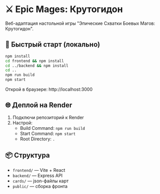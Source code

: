 # ⚔️ Epic Mages: Крутогидон

Веб-адаптация настольной игры "Эпические Схватки Боевых Магов: Крутогидон".

## 🚀 Быстрый старт (локально)

```bash
npm install
cd frontend && npm install
cd ../backend && npm install
cd ..
npm run build
npm start
```

Открой в браузере: http://localhost:3000

## 🌐 Деплой на Render

1. Подключи репозиторий к Render
2. Настрой:
   - Build Command: `npm run build`
   - Start Command: `npm start`
   - Root Directory: `.`

## 📦 Структура

- `frontend/` — Vite + React
- `backend/` — Express API
- `cards/` — json-файлы карт
- `public/` — сборка фронта
